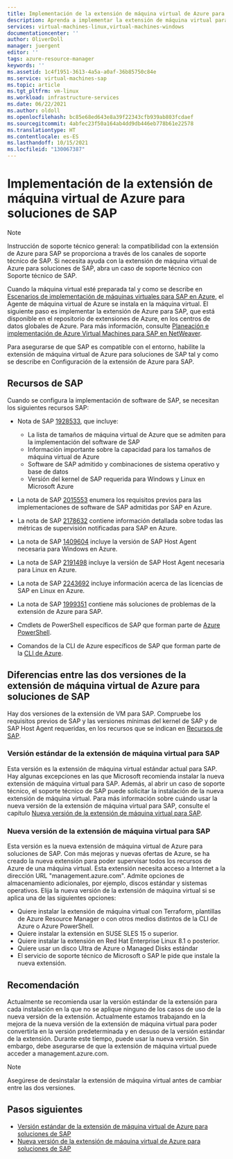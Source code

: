 ```yaml
---
title: Implementación de la extensión de máquina virtual de Azure para soluciones de SAP | Microsoft Docs
description: Aprenda a implementar la extensión de máquina virtual para SAP.
services: virtual-machines-linux,virtual-machines-windows
documentationcenter: ''
author: OliverDoll
manager: juergent
editor: ''
tags: azure-resource-manager
keywords: ''
ms.assetid: 1c4f1951-3613-4a5a-a0af-36b85750c84e
ms.service: virtual-machines-sap
ms.topic: article
ms.tgt_pltfrm: vm-linux
ms.workload: infrastructure-services
ms.date: 06/22/2021
ms.author: oldoll
ms.openlocfilehash: bc85e68ed643e8a39f22343cfb939ab803fcdaef
ms.sourcegitcommit: 4abfec23f50a164ab4dd9db446eb778b61e22578
ms.translationtype: HT
ms.contentlocale: es-ES
ms.lasthandoff: 10/15/2021
ms.locfileid: "130067387"
---
```

# <a name="implement-the-azure-vm-extension-for-sap-solutions"></a>Implementación de la extensión de máquina virtual de Azure para soluciones de SAP

[1928533]:https://launchpad.support.sap.com/#/notes/1928533
[2015553]:https://launchpad.support.sap.com/#/notes/2015553
[2178632]:https://launchpad.support.sap.com/#/notes/2178632
[1409604]:https://launchpad.support.sap.com/#/notes/1409604
[2191498]:https://launchpad.support.sap.com/#/notes/2191498
[2243692]:https://launchpad.support.sap.com/#/notes/2243692
[1999351]:https://launchpad.support.sap.com/#/notes/1999351

[sap-resources]:vm-extension-for-sap.md#42ee2bdb-1efc-4ec7-ab31-fe4c22769b94 (Recursos SAP)
[new-monitoring]:vm-extension-for-sap.md#38d9f33f-d0af-4b8f-8134-f1f97d656fb6 (Nueva versión de la extensión de máquina virtual de Azure para SAP)
[std-extension]:vm-extension-for-sap-standard.md (Versión estándar de la extensión de máquina virtual de Azure para soluciones de SAP)
[new-extension]:vm-extension-for-sap-new.md (Nueva versión de la extensión de máquina virtual de Azure para soluciones de SAP)
[azure-ps]:/powershell/azure/
[azure-cli]:/cli/azure/install-classic-cli
[azure-cli-2]:/cli/azure/install-azure-cli

[deployment-guide-3]:deployment-guide.md#b3253ee3-d63b-4d74-a49b-185e76c4088e (Escenarios de implementación de máquinas virtuales para SAP en Microsoft Azure)
[planning-guide-9.1]:planning-guide.md#6f0a47f3-a289-4090-a053-2521618a28c3 (Solución de supervisión de Azure para SAP)

> [!NOTE]
> Instrucción de soporte técnico general: la compatibilidad con la extensión de Azure para SAP se proporciona a través de los canales de soporte técnico de SAP. Si necesita ayuda con la extensión de máquina virtual de Azure para soluciones de SAP, abra un caso de soporte técnico con Soporte técnico de SAP.
 
Cuando la máquina virtual esté preparada tal y como se describe en [Escenarios de implementación de máquinas virtuales para SAP en Azure][deployment-guide-3], el Agente de máquina virtual de Azure se instala en la máquina virtual. El siguiente paso es implementar la extensión de Azure para SAP, que está disponible en el repositorio de extensiones de Azure, en los centros de datos globales de Azure. Para más información, consulte [Planeación e implementación de Azure Virtual Machines para SAP en NetWeaver][planning-guide-9.1].
 
Para asegurarse de que SAP es compatible con el entorno, habilite la extensión de máquina virtual de Azure para soluciones de SAP tal y como se describe en Configuración de la extensión de Azure para SAP.

## <a name="sap-resources"></a><a name="42ee2bdb-1efc-4ec7-ab31-fe4c22769b94"></a>Recursos de SAP

Cuando se configura la implementación de software de SAP, se necesitan los siguientes recursos SAP:

* Nota de SAP [1928533], que incluye:
  * La lista de tamaños de máquina virtual de Azure que se admiten para la implementación del software de SAP
  * Información importante sobre la capacidad para los tamaños de máquina virtual de Azure
  * Software de SAP admitido y combinaciones de sistema operativo y base de datos
  * Versión del kernel de SAP requerida para Windows y Linux en Microsoft Azure

* La nota de SAP [2015553] enumera los requisitos previos para las implementaciones de software de SAP admitidas por SAP en Azure.
* La nota de SAP [2178632] contiene información detallada sobre todas las métricas de supervisión notificadas para SAP en Azure.
* La nota de SAP [1409604] incluye la versión de SAP Host Agent necesaria para Windows en Azure.
* La nota de SAP [2191498] incluye la versión de SAP Host Agent necesaria para Linux en Azure.
* La nota de SAP [2243692] incluye información acerca de las licencias de SAP en Linux en Azure.
* La nota de SAP [1999351] contiene más soluciones de problemas de la extensión de Azure para SAP.
* Cmdlets de PowerShell específicos de SAP que forman parte de [Azure PowerShell][azure-ps].
* Comandos de la CLI de Azure específicos de SAP que forman parte de la [CLI de Azure][azure-cli-2].
 
## <a name="differences-between-the-two-versions-of-the-azure-vm-extension-for-sap-solutions"></a>Diferencias entre las dos versiones de la extensión de máquina virtual de Azure para soluciones de SAP

Hay dos versiones de la extensión de VM para SAP. Compruebe los requisitos previos de SAP y las versiones mínimas del kernel de SAP y de SAP Host Agent requeridas, en los recursos que se indican en [Recursos de SAP][sap-resources].

### <a name="standard-version-of-vm-extension-for-sap"></a>Versión estándar de la extensión de máquina virtual para SAP

Esta versión es la extensión de máquina virtual estándar actual para SAP. Hay algunas excepciones en las que Microsoft recomienda instalar la nueva extensión de máquina virtual para SAP. Además, al abrir un caso de soporte técnico, el soporte técnico de SAP puede solicitar la instalación de la nueva extensión de máquina virtual. Para más información sobre cuándo usar la nueva versión de la extensión de máquina virtual para SAP, consulte el capítulo [Nueva versión de la extensión de máquina virtual para SAP][new-monitoring].
 
### <a name="new-version-of-vm-extension-for-sap"></a><a name="38d9f33f-d0af-4b8f-8134-f1f97d656fb6"></a>Nueva versión de la extensión de máquina virtual para SAP

Esta versión es la nueva extensión de máquina virtual de Azure para soluciones de SAP. Con más mejoras y nuevas ofertas de Azure, se ha creado la nueva extensión para poder supervisar todos los recursos de Azure de una máquina virtual. Esta extensión necesita acceso a Internet a la dirección URL "management.azure.com". Admite opciones de almacenamiento adicionales, por ejemplo, discos estándar y sistemas operativos. Elija la nueva versión de la extensión de máquina virtual si se aplica una de las siguientes opciones:
 
* Quiere instalar la extensión de máquina virtual con Terraform, plantillas de Azure Resource Manager o con otros medios distintos de la CLI de Azure o Azure PowerShell.
* Quiere instalar la extensión en SUSE SLES 15 o superior.
* Quiere instalar la extensión en Red Hat Enterprise Linux 8.1 o posterior.
* Quiere usar un disco Ultra de Azure o Managed Disks estándar
* El servicio de soporte técnico de Microsoft o SAP le pide que instale la nueva extensión.
 
## <a name="recommendation"></a>Recomendación

Actualmente se recomienda usar la versión estándar de la extensión para cada instalación en la que no se aplique ninguno de los casos de uso de la nueva versión de la extensión. Actualmente estamos trabajando en la mejora de la nueva versión de la extensión de máquina virtual para poder convertirla en la versión predeterminada y en desuso de la versión estándar de la extensión. Durante este tiempo, puede usar la nueva versión. Sin embargo, debe asegurarse de que la extensión de máquina virtual puede acceder a management.azure.com.
 
> [!NOTE]
> Asegúrese de desinstalar la extensión de máquina virtual antes de cambiar entre las dos versiones.

## <a name="next-steps"></a>Pasos siguientes
* [Versión estándar de la extensión de máquina virtual de Azure para soluciones de SAP][std-extension]
* [Nueva versión de la extensión de máquina virtual de Azure para soluciones de SAP][new-extension]


